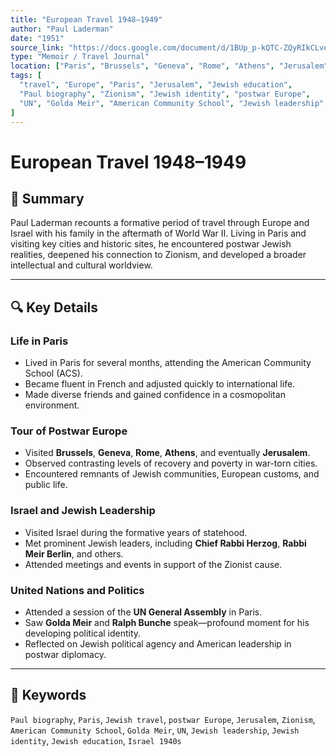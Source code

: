 ```yaml
---
title: "European Travel 1948–1949"
author: "Paul Laderman"
date: "1951"
source_link: "https://docs.google.com/document/d/1BUp_p-kQTC-ZQyRIkCLve0Hg9sB7rqxd/edit?usp=share_link&ouid=116172739222740275984&rtpof=true&sd=true"
type: "Memoir / Travel Journal"
location: ["Paris", "Brussels", "Geneva", "Rome", "Athens", "Jerusalem"]
tags: [
  "travel", "Europe", "Paris", "Jerusalem", "Jewish education", 
  "Paul biography", "Zionism", "Jewish identity", "postwar Europe", 
  "UN", "Golda Meir", "American Community School", "Jewish leadership"
]
---
```


# European Travel 1948–1949

## 📝 Summary

Paul Laderman recounts a formative period of travel through Europe and Israel with his family in the aftermath of World War II. Living in Paris and visiting key cities and historic sites, he encountered postwar Jewish realities, deepened his connection to Zionism, and developed a broader intellectual and cultural worldview.

---

## 🔍 Key Details

### Life in Paris
- Lived in Paris for several months, attending the American Community School (ACS).
- Became fluent in French and adjusted quickly to international life.
- Made diverse friends and gained confidence in a cosmopolitan environment.

### Tour of Postwar Europe
- Visited **Brussels**, **Geneva**, **Rome**, **Athens**, and eventually **Jerusalem**.
- Observed contrasting levels of recovery and poverty in war-torn cities.
- Encountered remnants of Jewish communities, European customs, and public life.

### Israel and Jewish Leadership
- Visited Israel during the formative years of statehood.
- Met prominent Jewish leaders, including **Chief Rabbi Herzog**, **Rabbi Meir Berlin**, and others.
- Attended meetings and events in support of the Zionist cause.

### United Nations and Politics
- Attended a session of the **UN General Assembly** in Paris.
- Saw **Golda Meir** and **Ralph Bunche** speak—profound moment for his developing political identity.
- Reflected on Jewish political agency and American leadership in postwar diplomacy.

---

## 🧠 Keywords
`Paul biography`, `Paris`, `Jewish travel`, `postwar Europe`, `Jerusalem`, `Zionism`, `American Community School`, `Golda Meir`, `UN`, `Jewish leadership`, `Jewish identity`, `Jewish education`, `Israel 1940s`

